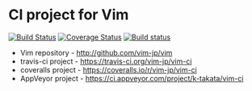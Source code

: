 # CI project for Vim

[![Build Status](https://travis-ci.org/vim-jp/vim-ci.svg?branch=master)](https://travis-ci.org/vim-jp/vim-ci)
[![Coverage Status](https://coveralls.io/repos/vim-jp/vim-ci/badge.svg?branch=master&service=github)](https://coveralls.io/github/vim-jp/vim-ci?branch=master)
[![Build status](https://ci.appveyor.com/api/projects/status/e5rjg3amxosfux3c)](https://ci.appveyor.com/project/k-takata/vim-ci)

*   Vim repository - http://github.com/vim-jp/vim
*   travis-ci project - https://travis-ci.org/vim-jp/vim-ci
*   coveralls project - https://coveralls.io/r/vim-jp/vim-ci
*   AppVeyor project - https://ci.appveyor.com/project/k-takata/vim-ci

